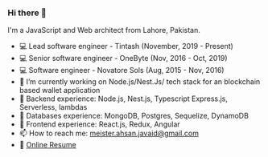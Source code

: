 ### Hi there 👋
I'm a JavaScript and Web architect from Lahore, Pakistan.

- 💻 Lead software engineer - Tintash (November, 2019 - Present)
- 💻 Senior software engineer - OneByte (Nov, 2016 - Oct, 2019)
- 💻 Software engineer - Novatore Sols (Aug, 2015 - Nov, 2016)
- 🔭 I’m currently working on Node.js/Nest.Js/ tech stack for an blockchain based wallet application
- 🌱 Backend experience: Node.js, Nest.js, Typescript Express.js, Serverless, lambdas 
- 👯 Databases experience: MongoDB, Postgres, Sequelize, DynamoDB
- 🤔 Frontend experience: React.js, Redux, Angular
- 📫 How to reach me: meister.ahsan.javaid@gmail.com
- 💬 [Online Resume](https://ahsan-javaid.github.io/)
